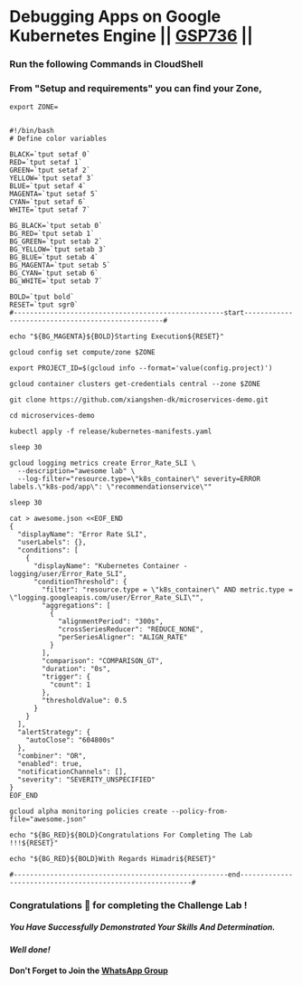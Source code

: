 # Debugging Apps on Google Kubernetes Engine || [GSP736](https://www.cloudskillsboost.google/focuses/13065?parent=catalog) ||

### Run the following Commands in CloudShell
### From "Setup and requirements" you can find your Zone,

```
export ZONE=
```
```

#!/bin/bash
# Define color variables

BLACK=`tput setaf 0`
RED=`tput setaf 1`
GREEN=`tput setaf 2`
YELLOW=`tput setaf 3`
BLUE=`tput setaf 4`
MAGENTA=`tput setaf 5`
CYAN=`tput setaf 6`
WHITE=`tput setaf 7`

BG_BLACK=`tput setab 0`
BG_RED=`tput setab 1`
BG_GREEN=`tput setab 2`
BG_YELLOW=`tput setab 3`
BG_BLUE=`tput setab 4`
BG_MAGENTA=`tput setab 5`
BG_CYAN=`tput setab 6`
BG_WHITE=`tput setab 7`

BOLD=`tput bold`
RESET=`tput sgr0`
#----------------------------------------------------start--------------------------------------------------#

echo "${BG_MAGENTA}${BOLD}Starting Execution${RESET}"

gcloud config set compute/zone $ZONE

export PROJECT_ID=$(gcloud info --format='value(config.project)')

gcloud container clusters get-credentials central --zone $ZONE

git clone https://github.com/xiangshen-dk/microservices-demo.git

cd microservices-demo

kubectl apply -f release/kubernetes-manifests.yaml

sleep 30

gcloud logging metrics create Error_Rate_SLI \
  --description="awesome lab" \
  --log-filter="resource.type=\"k8s_container\" severity=ERROR labels.\"k8s-pod/app\": \"recommendationservice\"" 

sleep 30

cat > awesome.json <<EOF_END
{
  "displayName": "Error Rate SLI",
  "userLabels": {},
  "conditions": [
    {
      "displayName": "Kubernetes Container - logging/user/Error_Rate_SLI",
      "conditionThreshold": {
        "filter": "resource.type = \"k8s_container\" AND metric.type = \"logging.googleapis.com/user/Error_Rate_SLI\"",
        "aggregations": [
          {
            "alignmentPeriod": "300s",
            "crossSeriesReducer": "REDUCE_NONE",
            "perSeriesAligner": "ALIGN_RATE"
          }
        ],
        "comparison": "COMPARISON_GT",
        "duration": "0s",
        "trigger": {
          "count": 1
        },
        "thresholdValue": 0.5
      }
    }
  ],
  "alertStrategy": {
    "autoClose": "604800s"
  },
  "combiner": "OR",
  "enabled": true,
  "notificationChannels": [],
  "severity": "SEVERITY_UNSPECIFIED"
}
EOF_END

gcloud alpha monitoring policies create --policy-from-file="awesome.json"

echo "${BG_RED}${BOLD}Congratulations For Completing The Lab !!!${RESET}"

echo "${BG_RED}${BOLD}With Regards Himadri${RESET}"

#-----------------------------------------------------end----------------------------------------------------------#

```
### Congratulations 🎉 for completing the Challenge Lab !

##### *You Have Successfully Demonstrated Your Skills And Determination.*

#### *Well done!*

#### Don't Forget to Join the [WhatsApp Group](https://chat.whatsapp.com/Cxmw4DvCwEHCqU8qzTpv6r) 
